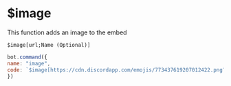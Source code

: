 # $image

This function adds an image to the embed

```text
$image[url;Name (Optional)]
```

```javascript
bot.command({
name: "image", 
code: `$image[https://cdn.discordapp.com/emojis/773437619207012422.png?v=1]`
})
```


